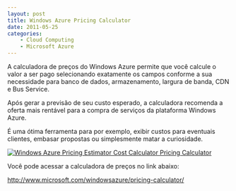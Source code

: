 ```yaml
---
layout: post
title: Windows Azure Pricing Calculator
date: 2011-05-25
categories:
    - Cloud Computing
    - Microsoft Azure
---
```


A calculadora de preços do Windows Azure permite que você calcule o valor a ser pago selecionando exatamente os campos conforme a sua necessidade para banco de dados, armazenamento, largura de banda, CDN e Bus Service.

Após gerar a previsão de seu custo esperado, a calculadora recomenda a oferta mais rentável para a compra de serviços da plataforma Windows Azure.

É uma ótima ferramenta para por exemplo, exibir custos para eventuais clientes, embasar propostas ou simplesmente matar a curiosidade.

<p><a href="http://blob.vitormeriat.com.br/images/2011/05/windows-azure-pricing-estimator-cost-calculator-pricing-calculator.png"><img alt="Windows Azure Pricing Estimator Cost Calculator Pricing Calculator" src="http://blob.vitormeriat.com.br/images/2011/05/windows-azure-pricing-estimator-cost-calculator-pricing-calculator.png" /></a></p>

<p>Você pode acessar a calculadora de preços no link abaixo:</p>
<p><a href="http://www.microsoft.com/windowsazure/pricing-calculator/">http://www.microsoft.com/windowsazure/pricing-calculator/</a></p>
